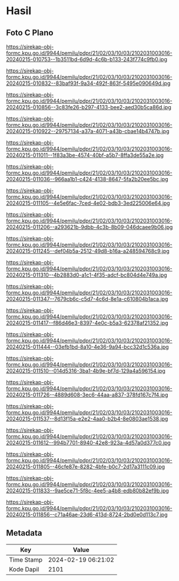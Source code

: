 # Hasil

## Foto C Plano

https://sirekap-obj-formc.kpu.go.id/9944/pemilu/pdpr/21/02/03/10/03/2102031003016-20240215-010753--1b3511bd-6d9d-4c6b-b133-243f774c9fb0.jpg

https://sirekap-obj-formc.kpu.go.id/9944/pemilu/pdpr/21/02/03/10/03/2102031003016-20240215-010832--83baf93f-9a34-492f-863f-5495e090649d.jpg

https://sirekap-obj-formc.kpu.go.id/9944/pemilu/pdpr/21/02/03/10/03/2102031003016-20240215-010856--3c83fe26-b297-4133-bee2-aed30b5ca86d.jpg

https://sirekap-obj-formc.kpu.go.id/9944/pemilu/pdpr/21/02/03/10/03/2102031003016-20240215-010922--29757134-a37a-4071-a43b-cbae14b4747b.jpg

https://sirekap-obj-formc.kpu.go.id/9944/pemilu/pdpr/21/02/03/10/03/2102031003016-20240215-011011--1f83a3be-4574-40bf-a5b7-8ffa3de55a2e.jpg

https://sirekap-obj-formc.kpu.go.id/9944/pemilu/pdpr/21/02/03/10/03/2102031003016-20240215-011036--966aa1b1-c424-4138-8647-5fa2b20ee5bc.jpg

https://sirekap-obj-formc.kpu.go.id/9944/pemilu/pdpr/21/02/03/10/03/2102031003016-20240215-011105--4e5e6fac-7ced-4e02-bdb3-3ed225006e64.jpg

https://sirekap-obj-formc.kpu.go.id/9944/pemilu/pdpr/21/02/03/10/03/2102031003016-20240215-011206--a293621b-9dbb-4c3b-8b09-046dcaee9b06.jpg

https://sirekap-obj-formc.kpu.go.id/9944/pemilu/pdpr/21/02/03/10/03/2102031003016-20240215-011245--def04b5a-2512-49d8-b16a-a248594768c9.jpg

https://sirekap-obj-formc.kpu.go.id/9944/pemilu/pdpr/21/02/03/10/03/2102031003016-20240215-011310--4b2883d0-a1c1-4f35-adcf-bc804d4e749a.jpg

https://sirekap-obj-formc.kpu.go.id/9944/pemilu/pdpr/21/02/03/10/03/2102031003016-20240215-011347--7679cb6c-c5d7-4c6d-8e1a-c610804b1aca.jpg

https://sirekap-obj-formc.kpu.go.id/9944/pemilu/pdpr/21/02/03/10/03/2102031003016-20240215-011417--f86d46e3-8397-4e0c-b5a3-62378af21352.jpg

https://sirekap-obj-formc.kpu.go.id/9944/pemilu/pdpr/21/02/03/10/03/2102031003016-20240215-011444--03efb1bd-8a10-4e36-9a94-bcc32d1c536a.jpg

https://sirekap-obj-formc.kpu.go.id/9944/pemilu/pdpr/21/02/03/10/03/2102031003016-20240215-011510--014d5316-3ba1-4b9e-bf7d-129a4a596154.jpg

https://sirekap-obj-formc.kpu.go.id/9944/pemilu/pdpr/21/02/03/10/03/2102031003016-20240215-011726--4889d608-3ec6-44aa-a837-378fd167c7f4.jpg

https://sirekap-obj-formc.kpu.go.id/9944/pemilu/pdpr/21/02/03/10/03/2102031003016-20240215-011537--8d13f15a-e2e2-4aa0-b2b4-8e0803ae1538.jpg

https://sirekap-obj-formc.kpu.go.id/9944/pemilu/pdpr/21/02/03/10/03/2102031003016-20240215-011612--994b7701-8940-42e8-923a-4d57a0d377c0.jpg

https://sirekap-obj-formc.kpu.go.id/9944/pemilu/pdpr/21/02/03/10/03/2102031003016-20240215-011805--46cfe87e-8282-4bfe-b0c7-2d17a3111c09.jpg

https://sirekap-obj-formc.kpu.go.id/9944/pemilu/pdpr/21/02/03/10/03/2102031003016-20240215-011833--9ae5ce71-5f8c-4ee5-a4b8-edb80b82ef9b.jpg

https://sirekap-obj-formc.kpu.go.id/9944/pemilu/pdpr/21/02/03/10/03/2102031003016-20240215-011856--c71a46ae-23d6-413d-8724-2bd0e0d113c7.jpg


## Metadata

| Key        | Value               |
| ---------- | ------------------- |
| Time Stamp | 2024-02-19 06:21:02 |
| Kode Dapil | 2101                |



